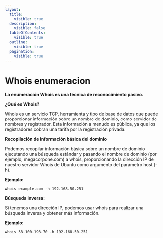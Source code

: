 ```yaml
---
layout:
  title:
    visible: true
  description:
    visible: false
  tableOfContents:
    visible: true
  outline:
    visible: true
  pagination:
    visible: true
---
```


# Whois enumeracion

**La enumeración Whois es una técnica de reconocimiento pasivo.**

**¿Qué es Whois?**

Whois es un servicio TCP, herramienta y tipo de base de datos que puede proporcionar información sobre un nombre de dominio, como servidor de nombres y registrador. Esta información a menudo es pública, ya que los registradores cobran una tarifa por la registración privada.

**Recopilación de información básica del dominio**

Podemos recopilar información básica sobre un nombre de dominio ejecutando una búsqueda estándar y pasando el nombre de dominio (por ejemplo, megacorpone.com) a whois, proporcionando la dirección IP de nuestro servidor Whois de Ubuntu como argumento del parámetro host (-h).

**Ejemplo:**

```
whois example.com -h 192.168.50.251
```

**Búsqueda inversa:**

Si tenemos una dirección IP, podemos usar whois para realizar una búsqueda inversa y obtener más información.

**Ejemplo:**

```
whois 38.100.193.70 -h 192.168.50.251
```
